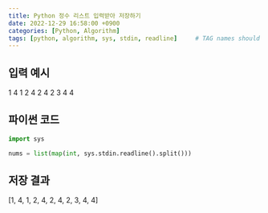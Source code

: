 ```yaml
---
title: Python 정수 리스트 입력받아 저장하기
date: 2022-12-29 16:58:00 +0900
categories: [Python, Algorithm]
tags: [python, algorithm, sys, stdin, readline]     # TAG names should always be lowercase
---
```


## 입력 예시

1 4 1 2 4 2 4 2 3 4 4

## 파이썬 코드

```python
import sys

nums = list(map(int, sys.stdin.readline().split()))
```


## 저장 결과

[1, 4, 1, 2, 4, 2, 4, 2, 3, 4, 4]